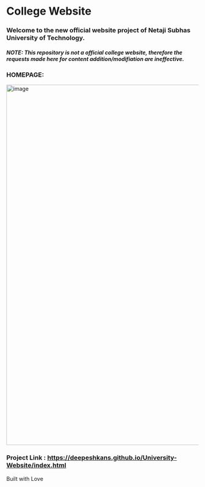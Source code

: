 # College Website



### Welcome to the new official website project of Netaji Subhas University of Technology.


##### NOTE: This repository is not a official college website, therefore the requests made here for content addition/modifiation are ineffective.




### HOMEPAGE:
<img width="946" alt="image" src="https://user-images.githubusercontent.com/97501085/185803564-a6b14d7a-0f7d-404e-ab05-936c6fae6516.png">

### Project Link :  https://deepeshkans.github.io/University-Website/index.html

Built with Love
